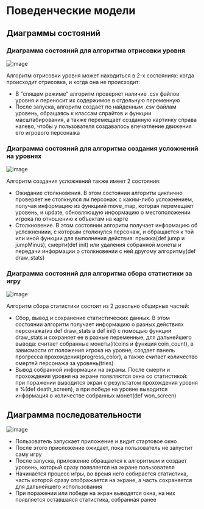# Поведенческие модели

## Диаграммы состояний

### Диаграмма состояний для алгоритма отрисовки уровня
![image](https://github.com/user-attachments/assets/c4b25a61-4f2d-4455-9aef-2686f4e195a0)

Алгоритм отрисовки уровня может находиться в 2-х состояниях: когда происходит отрисовка, и когда она не происходит:
* В "спящем режиме" алгоритм проверяет наличие .csv файлов уровня и переносит их содержимое в отдельную переменную
* После запуска, алгоритм создает по найденным .csv файлам уровень, обращаясь к классам спрайтов и функции масштабирования, а также перемещает созданную картинку справа налево, чтобы у пользователя создавалось впечатление движения его игрового персонажа

### Диаграмма состояний для алгоритма создания усложнений на уровнях
![image](https://github.com/user-attachments/assets/d2b301b7-8109-44dc-8c29-6c064d124bea)

Алгоритм создания усложнений также имеет 2 состояния:
* Ожидание столкновения. В этом состоянии алгоритм циклично проверяет не столкнулся ли персонаж с каким-либо усложнением, получая информацию из функциий move_map, которая перемещает уровень, и update, обновляющую информацию о местоположении игрока по отношению к объектам на карте
* Столкновение. В этом состоянии алгоритм получает информацию об усложнениии, с которым столкнулся персонаж, и обращается к той или иной функции для выполнения действия: прыжка(def jump и jumpMinus), смерти(def init) или удаления собранной монеты и передачи информации о столкновении с ней другому алгоритму(def draw_stats)

### Диаграмма состояний для алгоритма сбора статистики за игру
![image](https://github.com/user-attachments/assets/7a035c87-9b90-429d-90e8-9b1c016450a6)

Алгоритм сбора статистики состоит из 2 довольно обширных частей:
* Сбор, вывод и сохранение статистических данных. В этом состоянии алгоритм получает информацию о разных действиях персонажа(из def draw_stats в def init) с помощью функции draw_stats и сохраняет ее в разные переменные, для дальнейшего вывода: считает собранные монеты(itcoins и функция coin_count), в зависмости от положения игрока на уровне, создает панель прогресса прохождения(progress_color), а также считает количество смертей персонажа за уровень(tries)
* Вывод собранной информации на экраны. После смерти и прохождения уровня на экране появляются окна со статистикой: при поражении выводится экран с результатом прохождения уровня в %(def death_screen), а при победе на уровне выводится информация о количестве собранных монет(def won_screen)

## Диаграмма последовательности
![image](https://github.com/user-attachments/assets/5588f87f-e719-44b8-a3be-97ff35abdaa6)

* Пользователь запускает приложение и видит стартовое окно
* После этого приоложение ожидает, пока пользователь не запустит саму игру
* После запуска, приложение обращается к алгоритмам и создает уровень, который сразу появляется на экране пользователя
* Начинается процесс игры, во время него собирается статистика, часть которой сразу отображается на экране, а часть сохраняется для дальнейшего использования
* При поражении или победе на экран выводятся окна, на них появляется оставшаяся статистика, собранная ранее
